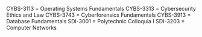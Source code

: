 CYBS-3113 = Operating Systems Fundamentals
CYBS-3313 = Cybersecurity Ethics and Law
CYBS-3743 = Cyberforensics Fundamentals
CYBS-3913 = Database Fundamentals
SDI-3001 = Polytechnic Colloquia I
SDI-3203 = Computer Networks